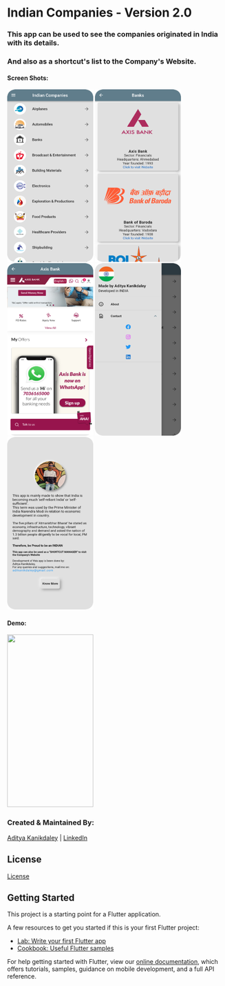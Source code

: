 # Indian Companies - Version 2.0

### This app can be used to see the companies originated in India with its details.
### And also as a shortcut's list to the Company's Website.

#### Screen Shots:
<img src="https://github.com/AdityaKanikdaley/IndianCompanies/blob/version_2/Images_git/IC_v2_1.png" width="200" height="400" />    <img src="https://github.com/AdityaKanikdaley/IndianCompanies/blob/version_2/Images_git/IC_v2_2.png" width="200" height="400" />    <img src="https://github.com/AdityaKanikdaley/IndianCompanies/blob/version_2/Images_git/IC_v2_3.png" width="200" height="400" />    <img src="https://github.com/AdityaKanikdaley/IndianCompanies/blob/version_2/Images_git/IC_v2_4.png" width="200" height="400" />    <img src="https://github.com/AdityaKanikdaley/IndianCompanies/blob/version_2/Images_git/IC_v2_5.png" width="200" height="400" />

#### Demo:
<img src="https://github.com/AdityaKanikdaley/IndianCompanies/blob/version_2/Images_git/IC_v2_demo.gif" width="200" height="400" />

### Created & Maintained By:
[Aditya Kanikdaley](https://github.com/AdityaKanikdaley) | [LinkedIn](https://www.linkedin.com/in/aditya-kanikdaley-471452190/)

## License 
[License](https://github.com/AdityaKanikdaley/IndianCompanies/blob/master/LICENSE)


## Getting Started

This project is a starting point for a Flutter application.

A few resources to get you started if this is your first Flutter project:

- [Lab: Write your first Flutter app](https://flutter.dev/docs/get-started/codelab)
- [Cookbook: Useful Flutter samples](https://flutter.dev/docs/cookbook)

For help getting started with Flutter, view our
[online documentation](https://flutter.dev/docs), which offers tutorials,
samples, guidance on mobile development, and a full API reference.
